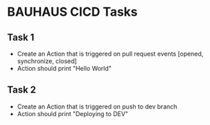 # BAUHAUS CICD Tasks
## Task 1
- Create an Action that is triggered on pull request events [opened, synchronize, closed]
- Action should print "Hello World"
## Task 2
- Create an Action that is triggered on push to dev branch
- Action should print "Deploying to DEV"
